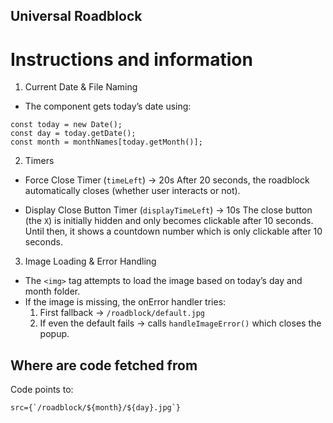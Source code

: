 ## Universal Roadblock

# Instructions and information

1. Current Date & File Naming

- The component gets today’s date using:

```
const today = new Date();
const day = today.getDate();
const month = monthNames[today.getMonth()];
```

2. Timers

- Force Close Timer (`timeLeft`) → 20s
  After 20 seconds, the roadblock automatically closes (whether user interacts or not).

- Display Close Button Timer (`displayTimeLeft`) → 10s
  The close button (the `X`) is initially hidden and only becomes clickable after 10 seconds. Until then, it shows a countdown number which is only clickable after 10 seconds.

3. Image Loading & Error Handling

- The `<img>` tag attempts to load the image based on today’s day and month folder.
- If the image is missing, the onError handler tries:
  1. First fallback → `/roadblock/default.jpg`
  2. If even the default fails → calls `handleImageError()` which closes the popup.

## Where are code fetched from

Code points to:

```
src={`/roadblock/${month}/${day}.jpg`}
```
